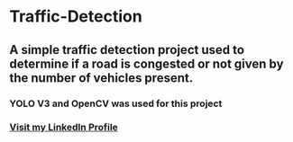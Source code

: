 # Traffic-Detection
## A simple traffic detection project used to determine if a road is congested or not given by the number of vehicles present.
### YOLO V3 and OpenCV was used for this project
### <a href="www.linkedin.com/in/advait-t-5013b1176">Visit my LinkedIn Profile</a>

